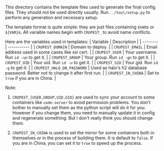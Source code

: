 This directory contains the template files used to generate the final config files. They should not be used directly usually. Run `../tool/setup.py` to perform any generation and necessary setup.

The template format is quite simple: they are just files containing `$VAR`s or `${VAR}`s. All variable names begin with `CRUPEST_` to avoid name conflicts.

Here are the variables used in templates:
| Variable | Description |
| -------- | ----------- |
| `CRUPEST_DOMAIN` | Domain to deploy. |
| `CRUPEST_EMAIL` | Email address used in some cases like ssl cert. |
| `CRUPEST_USER` | Your username. Run `id -un` to get it. |
| `CRUPEST_GROUP` | Your group. Run `id -gn` to get it. |
| `CRUPEST_UID` | Your uid. Run `id -u` to get it. |
| `CRUPEST_GID` | Your gid. Run `id -g` to get it. |
| `CRUPEST_HALO_DB_PASSWORD` | Used as halo's h2 database password. Better not to change it after first run. |
| `CRUPEST_IN_CHINA` | Set to `true` if you are in China. |

Note:

1. `CRUPEST_{USER,GROUP,UID,GID}` are used to sync your account to some containers like `code-server` to avoid permission problems. You don't bother to manually set them as the python script will do it for you. However if you change them, you need to manually update it in config and regenerate something. But I don't really think you should change them.

2. `CRUPEST_IN_CHINA` is used to set the mirror for some containers both in themselves or in the process of building them. It is default to `false`. If you are in China, you can set it to `true` to speed up the process.
